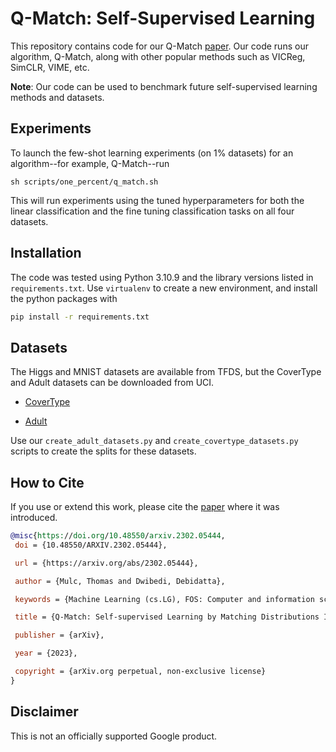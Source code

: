# Q-Match: Self-Supervised Learning

This repository contains code for our Q-Match [paper](https://arxiv.org/abs/2302.05444).  Our code runs our algorithm, Q-Match, along with other popular methods such as VICReg, SimCLR, VIME, etc.

**Note**: Our code can be used to benchmark future self-supervised learning methods and datasets.

## Experiments

To launch the few-shot learning experiments (on 1% datasets) for an algorithm--for example, Q-Match--run

`sh scripts/one_percent/q_match.sh`

This will run experiments using the tuned hyperparameters for both the linear classification and the fine tuning classification tasks on all four datasets.

## Installation

The code was tested using Python 3.10.9 and the library versions listed in `requirements.txt`.  Use `virtualenv` to create a new environment, and install the python packages with

```bash
pip install -r requirements.txt
```

## Datasets

The Higgs and MNIST datasets are available from TFDS, but the CoverType and Adult datasets can be downloaded from UCI.

* [CoverType](https://archive.ics.uci.edu/ml/datasets/covertype)

* [Adult](https://archive.ics.uci.edu/ml/datasets/Adult)

 Use our `create_adult_datasets.py` and `create_covertype_datasets.py` scripts to create the splits for these datasets.


## How to Cite
If you use or extend this work, please cite the [paper]((https://arxiv.org/abs/2302.05444)) where it was introduced.

 ```bibtex
 @misc{https://doi.org/10.48550/arxiv.2302.05444,
  doi = {10.48550/ARXIV.2302.05444},

  url = {https://arxiv.org/abs/2302.05444},

  author = {Mulc, Thomas and Dwibedi, Debidatta},

  keywords = {Machine Learning (cs.LG), FOS: Computer and information sciences, FOS: Computer and information sciences},

  title = {Q-Match: Self-supervised Learning by Matching Distributions Induced by a Queue},

  publisher = {arXiv},

  year = {2023},

  copyright = {arXiv.org perpetual, non-exclusive license}
}
```

## Disclaimer
This is not an officially supported Google product.
